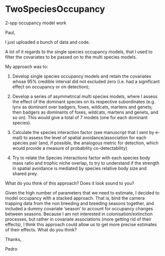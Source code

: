 # TwoSpeciesOccupancy
2-spp occupancy model work

Paul,

I just uploaded a bunch of data and code.

A lot of it regards to the single species occupancy models, that I used to filter the covariates to be passed on to the multi species models.

My approach was to:
1. Develop single species occupancy models and retain the covariates whose 95% credible interval did not excluded zero (i.e. had a significant effect on occupancy or on detection);

2. Develop a series of asymmetrical multi species models, where I assess the effect of the dominant species on its respective subordinates (e.g. lynx as dominant over badgers, foxes, wildcats, martens and genets; then badgers as dominants of foxes, wildcats, martens and genets, and so on). This would give a total of 7 models (one for each dominant species).

3. Calculate the species interaction factor (see manuscript that I sent by e-mail) to assess the level of spatial avoidance/association for each species pair (and, if possible, the analogous metric for detection, which would provide a measure of probability co-detectability)

4. Try to relate the Species interactions factor with each species body mass ratio and trophic niche overlap, to try to understand if the strength in spatial avoidance is mediated by species relative body size and shared prey.

What do you think of this approach?
Does it look sound to you?

Given the high number of parameters that we need to estimate, I decided to model occupancy with a stacked approach. That is, bind the camera trapping data from the non breeding and breeding seasons together, and included a dummy covariate ‘season’ to account for occupancy changes between seasons. 
Because I am not interested in colonisation/extinction processes, but rather in covariate associations (more getting rid of their effects), I think this approach could allow us to get more precise estimates of their effects. What do you think?

Thanks,

Pedro
